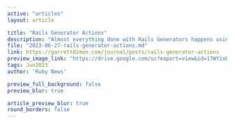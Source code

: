 ```yaml
---
active: "articles"
layout: article

title: "Rails Generator Actions"
description: "Almost everything done with Rails Generators happens using actions that streamline common tasks that would otherwise have to be performed with lower-level file system commands. Some of these actions are Rails-specific and some come from Thor. This post explores all of them as a unified collection."
file: "2023-06-27-rails-generator-actions.md"
link: https://garrettdimon.com/journal/posts/rails-generator-actions
preview_image_link: "https://drive.google.com/uc?export=view&id=17WYixb6JAYS0oTJjX2fzobKlWuj721as"
tags: Jun2023
author: 'Ruby News'

preview_full_background: false
preview_blur: true

article_preview_blur: true
round_borders: false
---
```

